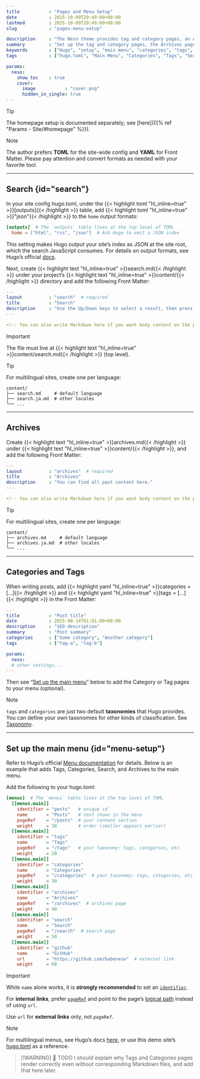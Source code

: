 ```yaml
---
title           : "Pages and Menu Setup"
date            : 2025-10-09T20:49:00+08:00
lastmod         : 2025-10-09T20:49:00+08:00
slug            : "pages-menu-setup"

description     : "The Neso theme provides tag and category pages, an Archives page, and an integrated search. Use this page to learn how to set up these pages and the site’s main menu."
summary         : "Set up the tag and category pages, the Archives page, search, and your site’s main menu."
keywords        : ["Hugo", "setup", "main menu", "categories", "tags", "search", "archives", "Theme", "Neso", "hugo-neso"]
tags            : ["hugo.toml", "Main Menu", "Categories", "Tags", "Search", "Archives", "Configuration"]

params:
  neso:
    show_toc    : true
    cover:
      image           : "cover.png"
      hidden_in_single: true
---
```


> [!TIP]
> The homepage setup is documented separately; see [here]({{% ref "Params - Site/#homepage" %}}).

> [!NOTE]
> The author prefers **TOML** for the site-wide config and **YAML** for Front Matter. Please pay attention and convert formats as needed with your favorite tool.

---

## Search {id="search"}

In your site config hugo.toml, under the {{< highlight toml "hl_inline=true" >}}[outputs]{{< /highlight >}} table, add {{< highlight toml "hl_inline=true" >}}"json"{{< /highlight >}} to the `home` output formats:

```toml
[outputs]  # The `outputs` table lives at the top level of TOML
  home = ["html", "rss", "json"]  # Ask Hugo to emit a JSON index
```

This setting makes Hugo output your site’s index as JSON at the site root, which the search JavaScript consumes. For details on output formats, see Hugo’s official [docs](https://gohugo.io/configuration/outputs/).

Next, create {{< highlight text "hl_inline=true" >}}search.md{{< /highlight >}} under your project’s {{< highlight text "hl_inline=true" >}}content/{{< /highlight >}} directory and add the following Front Matter:

```yaml {hl_lines="2"}
---
layout          : "search"  # required
title           : "Search"
description     : "Use the Up/Down keys to select a result, then press Enter to open."
---

<!-- You can also write Markdown here if you want body content on the page -->
```

> [!IMPORTANT]
> The file must live at {{< highlight text "hl_inline=true" >}}content/search.md{{< /highlight >}} (top level).

> [!TIP]
> For multilingual sites, create one per language:
> 
> ```text
> content/
> ├── search.md     # default language
> ├── search.ja.md  # other locales
> └── ...
> ```


---

## Archives

Create {{< highlight text "hl_inline=true" >}}archives.md{{< /highlight >}} under {{< highlight text "hl_inline=true" >}}content/{{< /highlight >}}, and add the following Front Matter:

```yaml {hl_lines="2"}
---
layout          : "archives"  # required
title           : "Archives"
description     : "You can find all past content here."
---

<!-- You can also write Markdown here if you want body content on the page -->
```

> [!TIP]
> For multilingual sites, create one per language:
> 
> ```text
> content/
> ├── archives.md     # default language
> ├── archives.ja.md  # other locales
> └── ...
> ```


---

## Categories and Tags

When writing posts, add {{< highlight yaml "hl_inline=true" >}}categories = [...]{{< /highlight >}} and {{< highlight yaml "hl_inline=true" >}}tags = [...]{{< /highlight >}} in the Front Matter:

```yaml {hl_lines="6-7"}
---
title           : "Post title"
date            : 2025-08-14T01:01:00+08:00
description     : "SEO description"
summary         : "Post summary"
categories      : ["Some category", "Another category"]
tags            : ["tag-a", "tag-b"]

params:
  neso:
  # other settings...
---
```

Then see “[Set up the main menu](#menu-setup)” below to add the Category or Tag pages to your menu (optional).

> [!NOTE]
> `tags` and `categories` are just two default **taxonomies** that Hugo provides. You can define your own taxonomies for other kinds of classification. See [Taxonomy](https://gohugo.io/configuration/taxonomies/).

---

## Set up the main menu {id="menu-setup"}

Refer to Hugo’s official [Menu documentation](https://gohugo.io/configuration/menus/) for details. Below is an example that adds Tags, Categories, Search, and Archives to the main menu.

Add the following to your hugo.toml:

```toml
[menus]  # The `menus` table lives at the top level of TOML
  [[menus.main]]
    identifier = "posts"   # unique id
    name       = "Posts"   # text shown in the menu
    pageRef    = "/posts"  # your content section
    weight     = 10        # order (smaller appears earlier)
  [[menus.main]]
    identifier = "tags"
    name       = "Tags"
    pageRef    = "/tags"   # your taxonomy: tags, categories, etc.
    weight     = 20
  [[menus.main]]
    identifier = "categories"
    name       = "Categories"
    pageRef    = "/categories"  # your taxonomy: tags, categories, etc.
    weight     = 30
  [[menus.main]]
    identifier = "archives"
    name       = "Archives"
    pageRef    = "/archives"  # archives page
    weight     = 40
  [[menus.main]]
    identifier = "search"
    name       = "Search"
    pageRef    = "/search"  # search page
    weight     = 50
  [[menus.main]]
    identifier = "github"
    name       = "GitHub"
    url        = "https://github.com/babeneso"  # external link
    weight     = 60
```

> [!IMPORTANT]
> While `name` alone works, it is **strongly recommended** to set an [`identifier`](https://gohugo.io/configuration/menus/#identifier).
> 
> For **internal links**, prefer [`pageRef`](https://gohugo.io/configuration/menus/#pageref) and point to the page’s [logical path](https://gohugo.io/quick-reference/glossary/#logical-path) instead of using `url`.
> 
> Use `url` for **external links** only, not `pageRef`.

> [!NOTE]
> For multilingual menus, see Hugo’s docs [here](https://gohugo.io/content-management/multilingual/#menus), or use this demo site’s [hugo.toml](https://github.com/babeneso/hugo-neso/blob/demo/hugo.toml) as a reference.

> [!WARNING] 🚧 TODO
> I should explain why Tags and Categories pages render correctly even without corresponding Markdown files, and add that here later.
